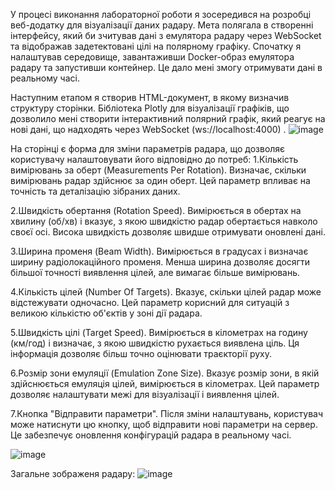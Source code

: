 У процесі виконання лабораторної роботи я зосередився на розробці веб-додатку для візуалізації даних радару. Мета полягала в створенні інтерфейсу, який би зчитував дані з емулятора радару через WebSocket та відображав задетектовані цілі на полярному графіку.
Спочатку я налаштував середовище, завантаживши Docker-образ емулятора радару та запустивши контейнер. Це дало мені змогу отримувати дані в реальному часі.

Наступним етапом я створив HTML-документ, в якому визначив структуру сторінки. Бібліотека Plotly для візуалізації графіків, що дозволило мені створити інтерактивний полярний графік, який реагує на нові дані, що надходять через WebSocket (ws://localhost:4000) .
![image](https://github.com/user-attachments/assets/9dc15886-311f-4c1a-89e6-960130c8c6fb)

На сторінці є форма для зміни параметрів радара, що дозволяє користувачу налаштовувати його відповідно до потреб:
1.Кількість вимірювань за оберт (Measurements Per Rotation). Визначає, скільки вимірювань радар здійснює за один оберт. Цей параметр впливає на точність та деталізацію зібраних даних.

2.Швидкість обертання (Rotation Speed). Вимірюється в обертах на хвилину (об/хв) і вказує, з якою швидкістю радар обертається навколо своєї осі. Висока швидкість дозволяє швидше отримувати оновлені дані.

3.Ширина променя (Beam Width). Вимірюється в градусах і визначає ширину радіолокаційного променя. Менша ширина дозволяє досягти більшої точності виявлення цілей, але вимагає більше вимірювань.

4.Кількість цілей (Number Of Targets). Вказує, скільки цілей радар може відстежувати одночасно. Цей параметр корисний для ситуацій з великою кількістю об'єктів у зоні дії радара.

5.Швидкість цілі (Target Speed). Вимірюється в кілометрах на годину (км/год) і визначає, з якою швидкістю рухається виявлена ціль. Ця інформація дозволяє більш точно оцінювати траєкторії руху.

6.Розмір зони емуляції (Emulation Zone Size). Вказує розмір зони, в якій здійснюється емуляція цілей, вимірюється в кілометрах. Цей параметр дозволяє налаштувати межі для візуалізації і виявлення цілей.

7.Кнопка "Відправити параметри". Після зміни налаштувань, користувач може натиснути цю кнопку, щоб відправити нові параметри на сервер. Це забезпечує оновлення конфігурацій радара в реальному часі.

![image](https://github.com/user-attachments/assets/9e681e54-62e8-4565-b3aa-d78b10f42a39)

Загальне зображеня радару:
![image](https://github.com/user-attachments/assets/8558b7fb-c10f-48f3-a7da-7801680c21a2)
